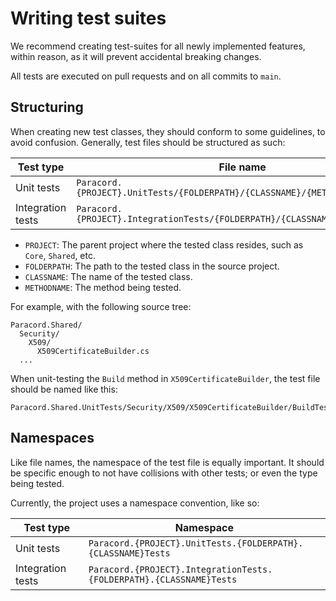 # Writing test suites

We recommend creating test-suites for all newly implemented features, within reason, as it will prevent accidental breaking changes.

All tests are executed on pull requests and on all commits to `main`.

## Structuring

When creating new test classes, they should conform to some guidelines, to avoid confusion. Generally, test files should be structured as such:

 Test type          | File name 
--------------------|-------
 Unit tests         | `Paracord.{PROJECT}.UnitTests/{FOLDERPATH}/{CLASSNAME}/{METHODNAME}Tests.cs`
 Integration tests  | `Paracord.{PROJECT}.IntegrationTests/{FOLDERPATH}/{CLASSNAME}Tests.cs`

- `PROJECT`: The parent project where the tested class resides, such as `Core`, `Shared`, etc.
- `FOLDERPATH`: The path to the tested class in the source project.
- `CLASSNAME`: The name of the tested class.
- `METHODNAME`: The method being tested.

For example, with the following source tree:

```
Paracord.Shared/
  Security/
    X509/
      X509CertificateBuilder.cs
  ...
```

When unit-testing the `Build` method in `X509CertificateBuilder`, the test file should be named like this:
```
Paracord.Shared.UnitTests/Security/X509/X509CertificateBuilder/BuildTests.cs
```

## Namespaces

Like file names, the namespace of the test file is equally important. It should be specific enough to not have
collisions with other tests; or even the type being tested.

Currently, the project uses a namespace convention, like so:

 Test type          | Namespace
--------------------|-------
 Unit tests         | `Paracord.{PROJECT}.UnitTests.{FOLDERPATH}.{CLASSNAME}Tests`
 Integration tests  | `Paracord.{PROJECT}.IntegrationTests.{FOLDERPATH}.{CLASSNAME}Tests`